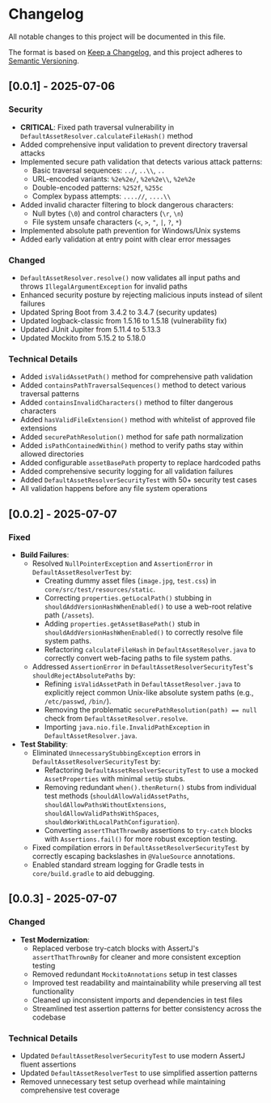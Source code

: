 # Changelog

All notable changes to this project will be documented in this file.

The format is based on [Keep a Changelog](https://keepachangelog.com/en/1.0.0/),
and this project adheres to [Semantic Versioning](https://semver.org/spec/v2.0.0.html).

## [0.0.1] - 2025-07-06

### Security
- **CRITICAL**: Fixed path traversal vulnerability in `DefaultAssetResolver.calculateFileHash()` method
- Added comprehensive input validation to prevent directory traversal attacks
- Implemented secure path validation that detects various attack patterns:
  - Basic traversal sequences: `../`, `..\\`, `..`
  - URL-encoded variants: `%2e%2e/`, `%2e%2e\\`, `%2e%2e`
  - Double-encoded patterns: `%252f`, `%255c`
  - Complex bypass attempts: `....//`, `....\\`
- Added invalid character filtering to block dangerous characters:
  - Null bytes (`\0`) and control characters (`\r`, `\n`)
  - File system unsafe characters (`<`, `>`, `"`, `|`, `?`, `*`)
- Implemented absolute path prevention for Windows/Unix systems
- Added early validation at entry point with clear error messages

### Changed
- `DefaultAssetResolver.resolve()` now validates all input paths and throws `IllegalArgumentException` for invalid paths
- Enhanced security posture by rejecting malicious inputs instead of silent failures
- Updated Spring Boot from 3.4.2 to 3.4.7 (security updates)
- Updated logback-classic from 1.5.16 to 1.5.18 (vulnerability fix)
- Updated JUnit Jupiter from 5.11.4 to 5.13.3
- Updated Mockito from 5.15.2 to 5.18.0

### Technical Details
- Added `isValidAssetPath()` method for comprehensive path validation
- Added `containsPathTraversalSequences()` method to detect various traversal patterns
- Added `containsInvalidCharacters()` method to filter dangerous characters
- Added `hasValidFileExtension()` method with whitelist of approved file extensions
- Added `securePathResolution()` method for safe path normalization
- Added `isPathContainedWithin()` method to verify paths stay within allowed directories
- Added configurable `assetBasePath` property to replace hardcoded paths
- Added comprehensive security logging for all validation failures
- Added `DefaultAssetResolverSecurityTest` with 50+ security test cases
- All validation happens before any file system operations

## [0.0.2] - 2025-07-07

### Fixed
- **Build Failures**:
    - Resolved `NullPointerException` and `AssertionError` in `DefaultAssetResolverTest` by:
        - Creating dummy asset files (`image.jpg`, `test.css`) in `core/src/test/resources/static`.
        - Correcting `properties.getLocalPath()` stubbing in `shouldAddVersionHashWhenEnabled()` to use a web-root relative path (`/assets`).
        - Adding `properties.getAssetBasePath()` stub in `shouldAddVersionHashWhenEnabled()` to correctly resolve file system paths.
        - Refactoring `calculateFileHash` in `DefaultAssetResolver.java` to correctly convert web-facing paths to file system paths.
    - Addressed `AssertionError` in `DefaultAssetResolverSecurityTest`'s `shouldRejectAbsolutePaths` by:
        - Refining `isValidAssetPath` in `DefaultAssetResolver.java` to explicitly reject common Unix-like absolute system paths (e.g., `/etc/passwd`, `/bin/`).
        - Removing the problematic `securePathResolution(path) == null` check from `DefaultAssetResolver.resolve`.
        - Importing `java.nio.file.InvalidPathException` in `DefaultAssetResolver.java`.
- **Test Stability**:
    - Eliminated `UnnecessaryStubbingException` errors in `DefaultAssetResolverSecurityTest` by:
        - Refactoring `DefaultAssetResolverSecurityTest` to use a mocked `AssetProperties` with minimal `setUp` stubs.
        - Removing redundant `when().thenReturn()` stubs from individual test methods (`shouldAllowValidAssetPaths`, `shouldAllowPathsWithoutExtensions`, `shouldAllowValidPathsWithSpaces`, `shouldWorkWithLocalPathConfiguration`).
        - Converting `assertThatThrownBy` assertions to `try-catch` blocks with `Assertions.fail()` for more robust exception testing.
    - Fixed compilation errors in `DefaultAssetResolverSecurityTest` by correctly escaping backslashes in `@ValueSource` annotations.
    - Enabled standard stream logging for Gradle tests in `core/build.gradle` to aid debugging.

## [0.0.3] - 2025-07-07

### Changed
- **Test Modernization**:
  - Replaced verbose try-catch blocks with AssertJ's `assertThatThrownBy` for cleaner and more consistent exception testing
  - Removed redundant `MockitoAnnotations` setup in test classes
  - Improved test readability and maintainability while preserving all test functionality
  - Cleaned up inconsistent imports and dependencies in test files
  - Streamlined test assertion patterns for better consistency across the codebase

### Technical Details
- Updated `DefaultAssetResolverSecurityTest` to use modern AssertJ fluent assertions
- Updated `DefaultAssetResolverTest` to use simplified assertion patterns
- Removed unnecessary test setup overhead while maintaining comprehensive test coverage
